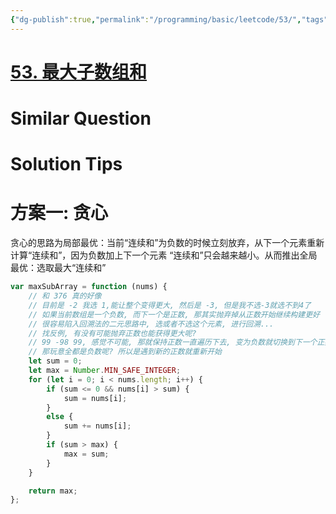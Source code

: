```yaml
---
{"dg-publish":true,"permalink":"/programming/basic/leetcode/53/","tags":["leetcode/brainteasers","leetcode/dp","leetcode/unsolved","leetcode/greedy-algoritm","leetcode/sub/onsecutive"]}
---
```



# [53. 最大子数组和](https://leetcode.cn/problems/maximum-subarray/)

# Similar Question

# Solution Tips

# 方案一: 贪心

贪心的思路为局部最优：当前“连续和”为负数的时候立刻放弃，从下一个元素重新计算“连续和”，因为负数加上下一个元素 “连续和”只会越来越小。从而推出全局最优：选取最大“连续和”

```js
var maxSubArray = function (nums) {
    // 和 376 真的好像
    // 目前是 -2 我选 1,能让整个变得更大, 然后是 -3, 但是我不选-3就选不到4了
    // 如果当前数组是一个负数, 而下一个是正数, 那其实抛弃掉从正数开始继续构建更好
    // 很容易陷入回溯法的二元思路中, 选或者不选这个元素, 进行回溯...
    // 找反例, 有没有可能抛弃正数也能获得更大呢?
    // 99 -98 99, 感觉不可能, 那就保持正数一直遍历下去, 变为负数就切换到下一个正数
    // 那玩意全都是负数呢? 所以是遇到新的正数就重新开始
    let sum = 0;
    let max = Number.MIN_SAFE_INTEGER;
    for (let i = 0; i < nums.length; i++) {
        if (sum <= 0 && nums[i] > sum) {
            sum = nums[i];
        }
        else {
            sum += nums[i];
        }
        if (sum > max) {
            max = sum;
        }
    }

    return max;
};
```
